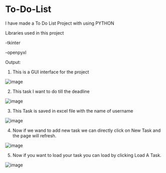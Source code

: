 # To-Do-List

I have made a To Do List Project with using PYTHON 

Libraries used in this project

-tkinter

-openpyxl


Output:

1) This is a GUI interface for the project

![image](https://github.com/Ashutosh-Chavan/To-Do-List/assets/145003000/9d56c32c-7c35-41fc-b1e0-b21adae29ac6)


2) This task I want to do till the deadline

![image](https://github.com/Ashutosh-Chavan/To-Do-List/assets/145003000/f5711353-dc36-4e9f-a92e-b68231ee9b9f)


3) This Task is saved in excel file with the name of username

![image](https://github.com/Ashutosh-Chavan/To-Do-List/assets/145003000/3e9de7aa-b953-4582-b53a-d86dfd738aa5)


4) Now if we wand to add new task we can directly click on New Task and the page will refresh.

![image](https://github.com/Ashutosh-Chavan/To-Do-List/assets/145003000/c047d005-9df2-4f94-b888-ea2b0de49197)


5) Now if you want to load your task you can load by clicking Load A Task.

![image](https://github.com/Ashutosh-Chavan/To-Do-List/assets/145003000/8465a582-fd17-47ba-a6b9-418b50931224)
